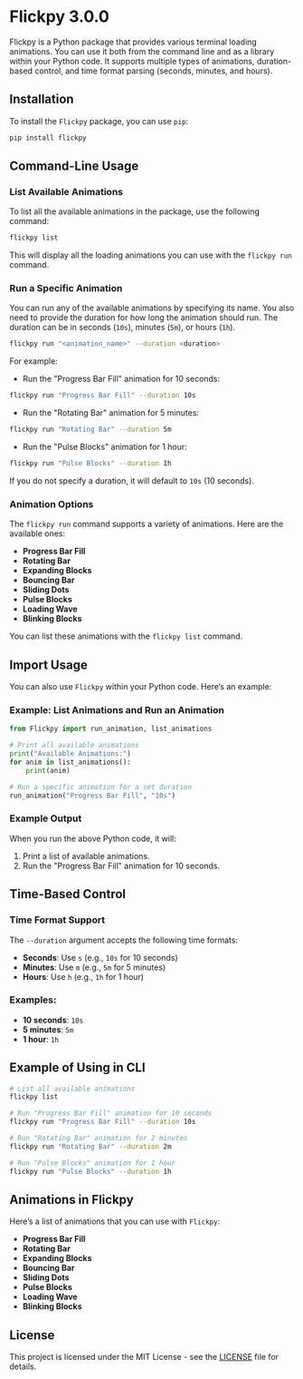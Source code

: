 # Flickpy 3.0.0

Flickpy is a Python package that provides various terminal loading animations. You can use it both from the command line and as a library within your Python code. It supports multiple types of animations, duration-based control, and time format parsing (seconds, minutes, and hours).

## Installation

To install the `Flickpy` package, you can use `pip`:

```bash
pip install flickpy
```

## Command-Line Usage

### List Available Animations

To list all the available animations in the package, use the following command:

```bash
flickpy list
```

This will display all the loading animations you can use with the `flickpy run` command.

### Run a Specific Animation

You can run any of the available animations by specifying its name. You also need to provide the duration for how long the animation should run. The duration can be in seconds (`10s`), minutes (`5m`), or hours (`1h`).

```bash
flickpy run "<animation_name>" --duration <duration>
```

For example:

- Run the "Progress Bar Fill" animation for 10 seconds:

```bash
flickpy run "Progress Bar Fill" --duration 10s
```

- Run the "Rotating Bar" animation for 5 minutes:

```bash
flickpy run "Rotating Bar" --duration 5m
```

- Run the "Pulse Blocks" animation for 1 hour:

```bash
flickpy run "Pulse Blocks" --duration 1h
```

If you do not specify a duration, it will default to `10s` (10 seconds).

### Animation Options

The `flickpy run` command supports a variety of animations. Here are the available ones:

- **Progress Bar Fill**
- **Rotating Bar**
- **Expanding Blocks**
- **Bouncing Bar**
- **Sliding Dots**
- **Pulse Blocks**
- **Loading Wave**
- **Blinking Blocks**

You can list these animations with the `flickpy list` command.

## Import Usage

You can also use `Flickpy` within your Python code. Here’s an example:

### Example: List Animations and Run an Animation

```python
from Flickpy import run_animation, list_animations

# Print all available animations
print("Available Animations:")
for anim in list_animations():
    print(anim)

# Run a specific animation for a set duration
run_animation("Progress Bar Fill", "10s")
```

### Example Output

When you run the above Python code, it will:

1. Print a list of available animations.
2. Run the "Progress Bar Fill" animation for 10 seconds.

## Time-Based Control

### Time Format Support

The `--duration` argument accepts the following time formats:

- **Seconds**: Use `s` (e.g., `10s` for 10 seconds)
- **Minutes**: Use `m` (e.g., `5m` for 5 minutes)
- **Hours**: Use `h` (e.g., `1h` for 1 hour)

### Examples:

- **10 seconds**: `10s`
- **5 minutes**: `5m`
- **1 hour**: `1h`

## Example of Using in CLI

```bash
# List all available animations
flickpy list

# Run "Progress Bar Fill" animation for 10 seconds
flickpy run "Progress Bar Fill" --duration 10s

# Run "Rotating Bar" animation for 2 minutes
flickpy run "Rotating Bar" --duration 2m

# Run "Pulse Blocks" animation for 1 hour
flickpy run "Pulse Blocks" --duration 1h
```

## Animations in Flickpy

Here’s a list of animations that you can use with `Flickpy`:

- **Progress Bar Fill**
- **Rotating Bar**
- **Expanding Blocks**
- **Bouncing Bar**
- **Sliding Dots**
- **Pulse Blocks**
- **Loading Wave**
- **Blinking Blocks**

## License

This project is licensed under the MIT License - see the [LICENSE](LICENSE) file for details.
